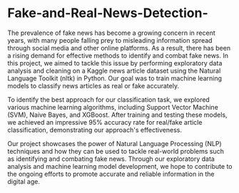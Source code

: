 # Fake-and-Real-News-Detection-
The prevalence of fake news has become a growing concern in recent years, with many people falling prey to misleading information spread through social media and other online platforms. As a result, there has been a rising demand for effective methods to identify and combat fake news. In this project, we aimed to tackle this issue by performing exploratory data analysis and cleaning on a Kaggle news article dataset using the Natural Language Toolkit (nltk) in Python. Our goal was to train machine learning models to classify news articles as real or fake accurately.

To identify the best approach for our classification task, we explored various machine learning algorithms, including Support Vector Machine (SVM), Naive Bayes, and XGBoost. After training and testing these models, we achieved an impressive 95% accuracy rate for real/fake article classification, demonstrating our approach's effectiveness.

Our project showcases the power of Natural Language Processing (NLP) techniques and how they can be used to tackle real-world problems such as identifying and combating fake news. Through our exploratory data analysis and machine learning model development, we hope to contribute to the ongoing efforts to promote accurate and reliable information in the digital age.
